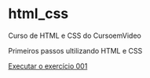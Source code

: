 # html_css
Curso de HTML e CSS do CursoemVideo

Primeiros passos ultilizando HTML e CSS

<a href="https://keversong.github.io/Estudo/html-css/exercícios/ex001/index.html"> Executar o exercício 001 </a>